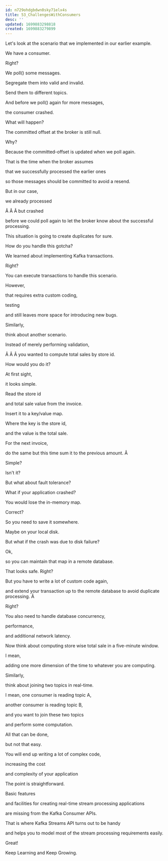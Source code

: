 ```yaml
---
id: n729ohdgbdwn0sky71elx4s
title: 53_ChallengesWithConsumers
desc: ''
updated: 1699883298818
created: 1699883279899
---
```

Let's look at the scenario that we implemented in our earlier example.

We have a consumer.

Right?

We poll() some messages.

Segregate them into valid and invalid.

Send them to different topics.

And before we poll() again for more messages,

the consumer crashed.

What will happen?

The committed offset at the broker is still null.

Why?

Because the committed-offset is updated when we poll again.

That is the time when the broker assumes

that we successfully processed the earlier ones

so those messages should be committed to avoid a resend.

But in our case,

we already processed

Â Â Â but crashed

before we could poll again to let the broker know about the successful processing.

This situation is going to create duplicates for sure.

How do you handle this gotcha?

We learned about implementing Kafka transactions.

Right?

You can execute transactions to handle this scenario.

However,

that requires extra custom coding,

testing

and still leaves more space for introducing new bugs.

Similarly,

think about another scenario.

Instead of merely performing validation,

Â Â Â you wanted to compute total sales by store id.

How would you do it?

At first sight,

it looks simple.

Read the store id

and total sale value from the invoice.

Insert it to a key/value map.

Where the key is the store id,

and the value is the total sale.

For the next invoice,

do the same but this time sum it to the previous amount. Â 

Simple?

Isn't it?

But what about fault tolerance?

What if your application crashed?

You would lose the in-memory map.

Correct?

So you need to save it somewhere.

Maybe on your local disk.

But what if the crash was due to disk failure?

Ok,

so you can maintain that map in a remote database.

That looks safe. Right?

But you have to write a lot of custom code again,

and extend your transaction up to the remote database to avoid duplicate processing. Â 

Right?

You also need to handle database concurrency,

performance,

and additional network latency.

Now think about computing store wise total sale in a five-minute window.

I mean,

adding one more dimension of the time to whatever you are computing.

Similarly,

think about joining two topics in real-time.

I mean, one consumer is reading topic A,

another consumer is reading topic B,

and you want to join these two topics

and perform some computation.

All that can be done,

but not that easy.

You will end up writing a lot of complex code,

increasing the cost

and complexity of your application

The point is straightforward.

Basic features

and facilities for creating real-time stream processing applications

are missing from the Kafka Consumer APIs.

That is where Kafka Streams API turns out to be handy

and helps you to model most of the stream processing requirements easily.

Great!

Keep Learning and Keep Growing.